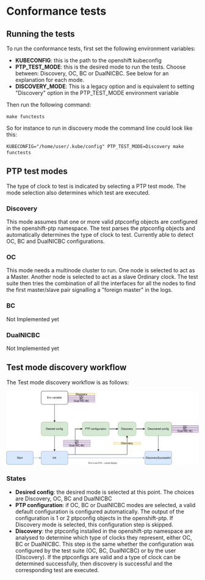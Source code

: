# Conformance tests
## Running the tests
To run the conformance tests, first set the following environment variables:
- **KUBECONFIG**: this is the path to the openshift kubeconfig 
- **PTP_TEST_MODE**: this is the desired mode to run the tests. Choose between: Discovery, OC, BC or DualNICBC. See below for an explanation for each mode.
- **DISCOVERY_MODE**: This is a legacy option and is equivalent to setting "Discovery" option in the PTP_TEST_MODE environment variable

Then run the following command:
```
make functests
```
So for instance to run in discovery mode the command line could look like this:
```
KUBECONFIG="/home/user/.kube/config" PTP_TEST_MODE=Discovery make functests
```

## PTP test modes
The type of clock to test is indicated by selecting a PTP test mode. The mode selection also determines which test are executed.
### Discovery
This mode assumes that one or more valid ptpconfig objects are configured in the openshift-ptp namespace. The test parses the ptpconfig objects and automatically determines the type of clock to test. Currently able to detect OC, BC and DualNICBC configurations.
### OC
This mode needs a multinode cluster to run. One node is selected to act as a Master. Another node is selected to act as a slave Ordinary clock. The test suite then tries the combination of all the interfaces for all the nodes to find the first master/slave pair signalling a "foreign master" in the logs.  
### BC
Not Implemented yet
### DualNICBC
Not Implemented yet
## Test mode discovery workflow 
The Test mode discovery workflow is as follows:


 ![discovery_workflow](doc/ptptestconfig.svg)

 ### States
 - **Desired config**: the desired mode is selected at this point. The choices are Discovery, OC, BC and DualNICBC 
 - **PTP configuration**: if OC, BC or DualNICBC modes are selected, a valid default configuration is configured automatically. The output of the configuration is 1 or 2 ptpconfig objects in the openshift-ptp. If Discovery mode is selected, this configuration step is skipped.
 - **Discovery**: the ptpconfig installed in the openshift-ptp namespace are analysed to determine which type of clocks they represent, either OC, BC or DualNICBC. This step is the same whether the configuration was configured by the test suite (OC, BC, DualNICBC) or by the user (Discovery). If the ptpconfigs are valid and a type of clock can be determined successfully, then discovery is successful and the corresponding test are executed.
    